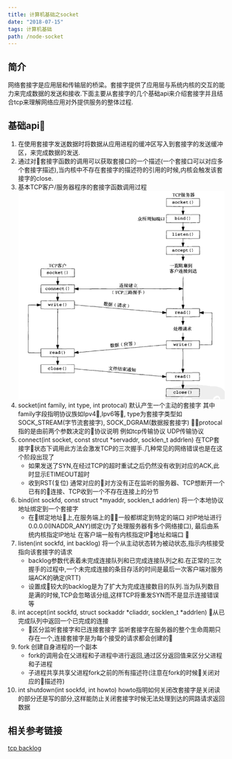 ```yaml
---
title: 计算机基础之socket 
date: "2018-07-15" 
tags: 计算机基础
path: /node-socket
---
```


## 简介  
  网络套接字是应用层和传输层的桥梁。套接字提供了应用层与系统内核的交互的能力来完成数据的发送和接收.下面主要从套接字的几个基础api来介绍套接字并且结合tcp来理解网络应用对外提供服务的整体过程.
## 基础api
 1. 在使用套接字发送数据时将数据从应用进程的缓冲区写入到套接字的发送缓冲区，来完成数据的发送.
 2. 通过对套接字函数的调用可以获取套接口的一个描述(一个套接口可以对应多个套接字描述),当内核中不存在套接字的描述符的引用的时候,内核会触发该套接字的close.
 3. 基本TCP客户/服务器程序的套接字函数调用过程
 ![套接字基础api](./socket/api.png)
  1. socket(int family, int type, int protocal) 默认产生一个主动的套接字 其中family字段指明协议族如Ipv4,Ipv6等, type为套接字类型如SOCK_STREAM(字节流套接字), SOCK_DGRAM(数据报套接字) protocal指的是由前两个参数决定的协议说明 例如tcp传输协议  UDP传输协议
  2. connect(int socket, const strcut *servaddr, socklen_t addrlen) 在TCP套接字状态下调用此方法会激发TCP的三次握手.几种常见的网络错误也是在这个阶段出现了
      * 如果发送了SYN,在经过TCP的超时重试之后仍然没有收到对应的ACK,此时显示ETIMEOUT超时
      * 收到RST(复位) 通常对应的对方没有正在监听的服务器、TCP想断开一个已有的连接、TCP收到一个不存在连接上的分节
  3. bind(int sockfd, const struct *myaddr, socklen_t addrlen)  将一个本地协议地址绑定到一个套接字
      * 在绑定地址上,在服务端上的一般都绑定到特定的端口 对IP地址进行0.0.0.0(INADDR_ANY)绑定(为了处理服务器有多个网络接口), 最后由系统内核指定IP地址  在客户端一般有内核指定IP地址和端口    
  4. listen(int sockfd, int backlog) 将一个从主动状态转为被动状态,指示内核接受指向该套接字的请求
      * backlog参数代表着未完成连接队列和已完成连接队列之和.在正常的三次握手的过程中,一个未完成连接的条目存活的时间是最后一次客户端对服务端ACK的确定(RTT)
      * 设置成较大的backlog是为了扩大为完成连接数目的队列.当为队列数目是满的时候,TCP会忽略该分组,这样TCP将重发SYN而不是显示连接错误等
  5. int accept(int sockfd, struct sockaddr *cliaddr, socklen_t *addrlen) 从已完成队列中返回一个已完成的连接
      * 区分监听套接字和已连接套接字  监听套接字在服务器的整个生命周期只存在一个,连接套接字是为每个接受的请求都会创建的
  6. fork 创建自身进程的一个副本
      * fork的调用会在父进程和子进程中进行返回,通过区分返回值来区分父进程和子进程
      * 子进程共享共享父进程fork之前的所有描述符(注意在fork的时候关闭对应的描述符)
  7. int shutdown(int sockfd, int howto) howto指明如何关闭改套接字是关闭读的部分还是写的部分,这样能防止关闭套接字时候无法处理到达的网路请求返回数据

## 相关参考链接
 [tcp backlog](http://veithen.github.io/2014/01/01/how-tcp-backlog-works-in-linux.html)
  


